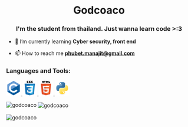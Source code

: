 <h1 align="center">Godcoaco</h1>
<h3 align="center">I'm the student from thailand. Just wanna learn code >:3</h3>

- 🌱 I’m currently learning **Cyber security, front end**

- 📫 How to reach me **phubet.manajit@gmail.com**

<h3 align="left">Languages and Tools:</h3>
<p align="left"> <a href="https://www.cprogramming.com/" target="_blank" rel="noreferrer"> <img src="https://raw.githubusercontent.com/devicons/devicon/master/icons/c/c-original.svg" alt="c" width="40" height="40"/> </a> <a href="https://www.w3schools.com/css/" target="_blank" rel="noreferrer"> <img src="https://raw.githubusercontent.com/devicons/devicon/master/icons/css3/css3-original-wordmark.svg" alt="css3" width="40" height="40"/> </a> <a href="https://www.w3.org/html/" target="_blank" rel="noreferrer"> <img src="https://raw.githubusercontent.com/devicons/devicon/master/icons/html5/html5-original-wordmark.svg" alt="html5" width="40" height="40"/> </a> <a href="https://www.python.org" target="_blank" rel="noreferrer"> <img src="https://raw.githubusercontent.com/devicons/devicon/master/icons/python/python-original.svg" alt="python" width="40" height="40"/> </a> </p>

<p><img align="left" src="https://github-readme-stats.vercel.app/api/top-langs?username=godcoaco&show_icons=true&locale=en&layout=compact" alt="godcoaco" /></p>

<p>&nbsp;<img align="center" src="https://github-readme-stats.vercel.app/api?username=godcoaco&show_icons=true&locale=en" alt="godcoaco" /></p>

<p><img align="center" src="https://github-readme-streak-stats.herokuapp.com/?user=godcoaco&" alt="godcoaco" /></p>
